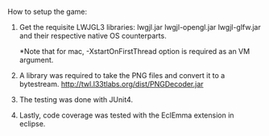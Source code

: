 How to setup the game:

1. Get the requisite LWJGL3 libraries:
	lwgjl.jar
	lwgjl-opengl.jar
	lwgjl-glfw.jar
	and their respective native OS counterparts.
	
	*Note that for mac, -XstartOnFirstThread option is required as an VM argument.

2. A library was required to take the PNG files and convert it to a bytestream. 
	http://twl.l33tlabs.org/dist/PNGDecoder.jar
	
3. The testing was done with JUnit4.

4. Lastly, code coverage was tested with the EclEmma extension in eclipse.

